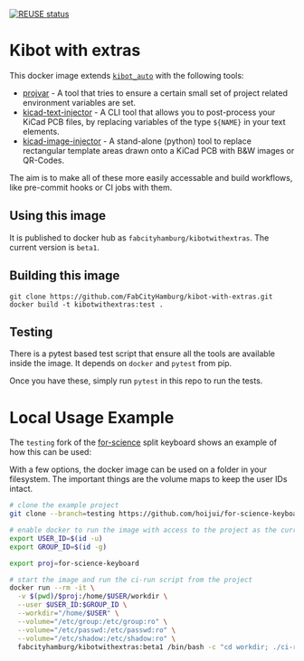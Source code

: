 <!--
SPDX-FileCopyrightText: 2022 Fab City Hamburg e.V.

SPDX-License-Identifier: CC0-1.0
-->

[![REUSE status](
    https://api.reuse.software/badge/github.com/FabCityHamburg/kibot-with-extras)](
    https://api.reuse.software/info/github.com/FabCityHamburg/kibot-with-extras)

# Kibot with extras

This docker image extends [`kibot_auto`](https://github.com/INTI-CMNB/kicad_auto)
with the following tools:

* [projvar](https://github.com/hoijui/projvar) -
  A tool that tries to ensure a certain small set
  of project related environment variables are set.
* [kicad-text-injector](https://github.com/hoijui/kicad-text-injector) -
  A CLI tool that allows you to post-process your KiCad PCB files,
  by replacing variables of the type `${NAME}` in your text elements.
* [kicad-image-injector](https://github.com/hoijui/kicad-image-injector) -
  A stand-alone (python) tool to replace rectangular template areas
  drawn onto a KiCad PCB with B&W images or QR-Codes.

The aim is to make all of these more easily accessable and build workflows,
like pre-commit hooks or CI jobs with them.

## Using this image

It is published to docker hub as `fabcityhamburg/kibotwithextras`.
The current version is `beta1`.

## Building this image

```
git clone https://github.com/FabCityHamburg/kibot-with-extras.git
docker build -t kibotwithextras:test .
```

## Testing

There is a pytest based test script
that ensure all the tools are available inside the image.
It depends on `docker` and `pytest` from pip.

Once you have these,
simply run `pytest` in this repo to run the tests.

# Local Usage Example

The `testing` fork of the [for-science](
https://github.com/hoijui/for-science-keyboard/tree/testing)
split keyboard shows an example of how this can be used:

With a few options,
the docker image can be used on a folder in your filesystem.
The important things are the volume maps to keep the user IDs intact.

```bash
# clone the example project
git clone --branch=testing https://github.com/hoijui/for-science-keyboard

# enable docker to run the image with access to the project as the current user
export USER_ID=$(id -u)
export GROUP_ID=$(id -g)

export proj=for-science-keyboard

# start the image and run the ci-run script from the project
docker run --rm -it \
  -v $(pwd)/$proj:/home/$USER/workdir \
  --user $USER_ID:$GROUP_ID \
  --workdir="/home/$USER" \
  --volume="/etc/group:/etc/group:ro" \
  --volume="/etc/passwd:/etc/passwd:ro" \
  --volume="/etc/shadow:/etc/shadow:ro" \
  fabcityhamburg/kibotwithextras:beta1 /bin/bash -c "cd workdir; ./ci-run"
```
